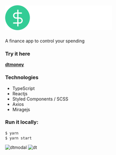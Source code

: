 # ![dtmoney logo](https://github.com/hertaraujo/dtmoney/blob/main/src/assets/logo.svg)
A finance app to control your spending

### Try it here
[**dtmoney**](https://natours-hert.netlify.app/)

### Technologies
- TypeScript
- Reactjs
- Styled Components / SCSS
- Axios
- Miragejs

### Run it locally:

    $ yarn
    $ yarn start
    
![dtmodal](https://user-images.githubusercontent.com/93950140/162265221-8159be4e-ce93-471a-ab2b-0ee0cf0a3b99.jpg)
![dt](https://user-images.githubusercontent.com/93950140/162265207-54efa3bd-03d7-4435-a392-1f9d8966b591.jpg)
